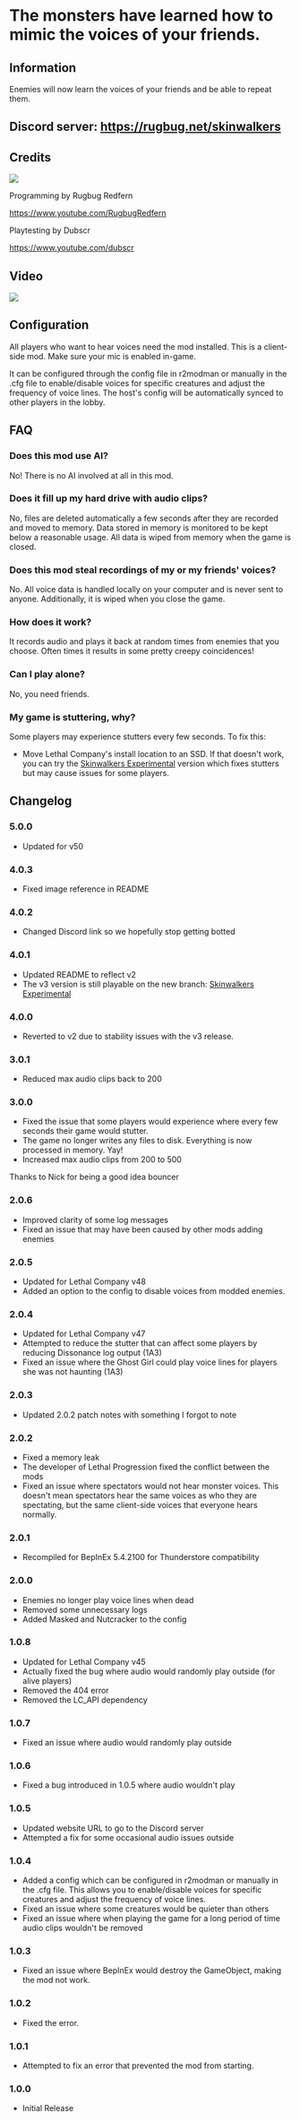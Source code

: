# The monsters have learned how to mimic the voices of your friends.

## Information
Enemies will now learn the voices of your friends and be able to repeat them.

## Discord server: https://rugbug.net/skinwalkers

## Credits
[![](https://i.ibb.co/pLJ3Zrn/a-mod-by-rugbug.png)](https://www.youtube.com/RugbugRedfern)

Programming by Rugbug Redfern

https://www.youtube.com/RugbugRedfern

Playtesting by Dubscr

https://www.youtube.com/dubscr

## Video
[![](https://i.ibb.co/r7F5Yy5/image.png)](https://www.youtube.com/watch?v=dR1PnFVgYK4)

## Configuration
All players who want to hear voices need the mod installed. This is a client-side mod. Make sure your mic is enabled in-game.

It can be configured through the config file in r2modman or manually in the .cfg file to enable/disable voices for specific creatures and adjust the frequency of voice lines. The host's config will be automatically synced to other players in the lobby.

## FAQ

### Does this mod use AI?
No! There is no AI involved at all in this mod.

### Does it fill up my hard drive with audio clips?
No, files are deleted automatically a few seconds after they are recorded and moved to memory. Data stored in memory is monitored to be kept below a reasonable usage. All data is wiped from memory when the game is closed.

### Does this mod steal recordings of my or my friends' voices?
No. All voice data is handled locally on your computer and is never sent to anyone. Additionally, it is wiped when you close the game.

### How does it work?
It records audio and plays it back at random times from enemies that you choose. Often times it results in some pretty creepy coincidences!

### Can I play alone?
No, you need friends.

### My game is stuttering, why?
Some players may experience stutters every few seconds. To fix this:
- Move Lethal Company's install location to an SSD.
If that doesn't work, you can try the [Skinwalkers Experimental](https://thunderstore.io/c/lethal-company/p/RugbugRedfern/SkinwalkersExperimental/) version which fixes stutters but may cause issues for some players.

## Changelog

### 5.0.0
- Updated for v50

### 4.0.3
- Fixed image reference in README

### 4.0.2
- Changed Discord link so we hopefully stop getting botted

### 4.0.1
- Updated README to reflect v2
- The v3 version is still playable on the new branch: [Skinwalkers Experimental](https://thunderstore.io/c/lethal-company/p/RugbugRedfern/SkinwalkersExperimental/)

### 4.0.0
- Reverted to v2 due to stability issues with the v3 release.

### 3.0.1
- Reduced max audio clips back to 200

### 3.0.0
- Fixed the issue that some players would experience where every few seconds their game would stutter.
- The game no longer writes any files to disk. Everything is now processed in memory. Yay!
- Increased max audio clips from 200 to 500

Thanks to Nick for being a good idea bouncer

### 2.0.6
- Improved clarity of some log messages
- Fixed an issue that may have been caused by other mods adding enemies

### 2.0.5
- Updated for Lethal Company v48
- Added an option to the config to disable voices from modded enemies.

### 2.0.4
- Updated for Lethal Company v47
- Attempted to reduce the stutter that can affect some players by reducing Dissonance log output (1A3)
- Fixed an issue where the Ghost Girl could play voice lines for players she was not haunting (1A3)

### 2.0.3
- Updated 2.0.2 patch notes with something I forgot to note

### 2.0.2
- Fixed a memory leak
- The developer of Lethal Progression fixed the conflict between the mods
- Fixed an issue where spectators would not hear monster voices. This doesn't mean spectators hear the same voices as who they are spectating, but the same client-side voices that everyone hears normally.

### 2.0.1
- Recompiled for BepInEx 5.4.2100 for Thunderstore compatibility

### 2.0.0
- Enemies no longer play voice lines when dead
- Removed some unnecessary logs
- Added Masked and Nutcracker to the config

### 1.0.8
- Updated for Lethal Company v45
- Actually fixed the bug where audio would randomly play outside (for alive players)
- Removed the 404 error
- Removed the LC_API dependency

### 1.0.7
- Fixed an issue where audio would randomly play outside

### 1.0.6
- Fixed a bug introduced in 1.0.5 where audio wouldn't play

### 1.0.5
- Updated website URL to go to the Discord server
- Attempted a fix for some occasional audio issues outside

### 1.0.4
- Added a config which can be configured in r2modman or manually in the .cfg file. This allows you to enable/disable voices for specific creatures and adjust the frequency of voice lines.
- Fixed an issue where some creatures would be quieter than others
- Fixed an issue where when playing the game for a long period of time audio clips wouldn't be removed

### 1.0.3
- Fixed an issue where BepInEx would destroy the GameObject, making the mod not work.

### 1.0.2
- Fixed the error.

### 1.0.1
- Attempted to fix an error that prevented the mod from starting.

### 1.0.0
- Initial Release